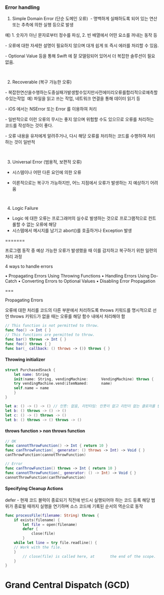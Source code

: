 ### Error handling



1. Simple Domain Error (단순 도메인 오류) 
    \- 명백하게 실패하도록 되어 있는 연산 또는 추측에 의한 실행 등으로 발생 

예) 1. 숫자가 아닌 문자로부터 정수를 파싱, 2. 빈 배열에서 어떤 요소를 꺼내는 동작 등 

\- 오류에 대한 자세한 설명이 필요하지 않으며 대개 쉽게 또 즉시 에러를 처리할 수 있음. 

\- Optional Value 등을 통해 Swift 에 잘 모델링되어 있어서 더 복잡한 솔루션이 필요 없음.  

 

2. Recoverable (복구 가능한 오류)  

\- 복잡한연산을수행하는도중실패가발생할수있지만사전에미리오류를합리적으로예측할수있는작업  예) 파일을 읽고 쓰는 작업, 네트워크 연결을 통해 데이터 읽기 등  

\- iOS 에서는 NSError 또는 Error 를 이용하여 처리  

\- 일반적으로 이런 오류의 무시는 좋지 않으며 위험할 수도 있으므로 오류를 처리하는 코드를 작성하는 것이 좋다.  

\- 오류 내용을 유저에게 알려주거나, 다시 해당 오류를 처리하는 코드를 수행하여 처리하는 것이 일반적  

 

3. Universal Error (범용적, 보편적 오류)  

- 시스템이나 어떤 다른 요인에 의한 오류 

- 이론적으로는 복구가 가능하지만, 어느 지점에서 오류가 발생하는 지 예상하기 어려움 

 

4. Logic Failure 

- Logic 에 대한 오류는 프로그래머의 실수로 발생하는 것으로 프로그램적으로 컨트롤할 수 없는 오류에 해당 
- 시스템에서 메시지를 남기고 abort()를 호출하거나 Exception 발생





=======

프로그램 동작 중 예상 가능한 오류가 발생했을 때 이를 감지하고 복구하기 위한 일련의 처리 과정



4 ways to handle errors



• Propagating Errors Using Throwing Functions
• Handling Errors Using Do-Catch
• Converting Errors to Optional Values
• Disabling Error Propagation

===

Propagating Errors

오류에 대한 처리를 코드의 다른 부분에서 처리하도록 throws 키워드를 명시적으로 선언
throws 키워드가 없을 때는 오류를 해당 함수 내에서 처리해야 함



```swift
// This function is not permitted to throw.
func foo() -> Int { }
// This functions are permitted to throw.
func bar() throws -> Int { }
func foo() throws { }
func bar(_ callback: () throws -> ()) throws { }
```





#### Throwing initializer

```swift
struct PurchasedSnack {
	let name: String
	init(name: String, vendingMachine: 		VendingMachine) throws {
	try vendingMachine.vend(itemNamed: 		name)
	self.name = name
  	}
}

```





```swift
let a: () -> () -> () // 인풋: 없음, 리턴타임: 인풋이 없고 리턴이 없는 클로저를 반환하는 변수
let b: () throws -> () -> ()
let c: () -> () throws -> ()
let b: () throws -> () throws -> ()  
```





#### throws function > non throws function





```swift
// OK
func cannotThrowFunction() -> Int { return 10 }
func canThrowFunction(_ generator: () throws -> Int) -> Void { }
canThrowFunction(cannotThrowFunction)
```



```swift
// Error 
func canThrowFunction() throws -> Int { return 10 }
func cannotThrowFunction(_ generator: () -> Int) -> Void { }
cannotThrowFunction(canThrowFunction)
```





#### Specifying Cleanup Actions

defer -  현재 코드 블럭이 종료되기 직전에 반드시 실행되어야 하는 코드 등록
해당 범위가 종료될 때까지 실행을 연기하며 소스 코드에 기록된 순서의 역순으로 동작



```swift
func processFile(filename: String) throws {
	if exists(filename) {
		let file = open(filename)
		defer {
			close(file)
		}
	while let line = try file.readline() {
	// Work with the file.
	}
        // close(file) is called here, at 		the end of the scope.
	}
}
```



# Grand Central Dispatch (GCD)



